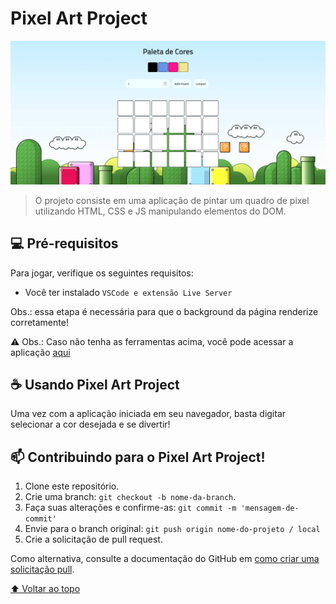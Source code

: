 # Pixel Art Project

<img src="pixel-board.png" alt="exemplo imagem">

> O projeto consiste em uma aplicação de pintar um quadro de pixel utilizando HTML, CSS e JS manipulando elementos do DOM.

## 💻 Pré-requisitos

Para jogar, verifique os seguintes requisitos:

- Você ter instalado `VSCode e extensão Live Server`

Obs.: essa etapa é necessária para que o background da página renderize corretamente!

⚠️ Obs.: Caso não tenha as ferramentas acima, você pode acessar a aplicação <a href="" >aqui</a>

## ☕ Usando Pixel Art Project

Uma vez com a aplicação iniciada em seu navegador, basta digitar selecionar a cor desejada e se divertir!

## 📫 Contribuindo para o Pixel Art Project!

1. Clone este repositório.
2. Crie uma branch: `git checkout -b nome-da-branch`.
3. Faça suas alterações e confirme-as: `git commit -m 'mensagem-de-commit'`
4. Envie para o branch original: `git push origin nome-do-projeto / local`
5. Crie a solicitação de pull request.

Como alternativa, consulte a documentação do GitHub em [como criar uma solicitação pull](https://help.github.com/en/github/collaborating-with-issues-and-pull-requests/creating-a-pull-request).

[⬆ Voltar ao topo](#pixel-art-project)<br>
